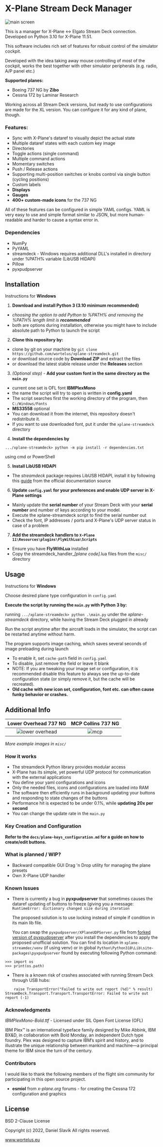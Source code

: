 # X-Plane Stream Deck Manager
![main screen](misc/main.jpg)

This is a manager for X-Plane <-> Elgato Stream Deck connection. Developed on Python 3.10 for X-Plane 11.51.

This software includes rich set of features for robust control of the simulator cockpit.

Developed with the idea taking away mouse controlling of most of the cockpit, 
works the best together with other simulator peripherals (e.g. radio, A/P panel etc.)

**Supported planes:**
- Boeing 737 NG by **Zibo**
- Cessna 172 by Laminar Research

Working across all Stream Deck versions, but ready to use configurations are made for the XL version.
You can configure it for any kind of plane, though.

### Features:
- Sync with X-Plane's dataref to visually depict the actual state
- Multiple dataref states with each custom key image
- Directories
- Toggle actions (single command)
- Multiple command actions
- Momentary switches
- Push / Release actions
- Supporting multi-position switches or knobs control via single button (cycling positions)
- Custom labels
- **Displays**
- **Gauges**
- **400+ custom-made icons** for the 737 NG

All of these features can be configured in simple YAML configs. YAML is very easy to use
and simple format similar to JSON, but more human-readable and harder to cause a syntax error in.

### Dependencies
- NumPy
- PyYAML
- streamdeck - Windows requires additional DLL's installed in directory under %PATH% variable (LibUSB HIDAPI)
- Pillow
- pyxpudpserver

## Installation
Instructions for **Windows**

1. **Download and install Python 3 (3.10 minimum recommended)**

- *choosing the option to add Python to %PATH% and removing the %PATH% length limit is **recommended***
- both are options during installation, otherwise you might have to include absolute path to Python to launch the script

2. **Clone this repository by:**
- clone by git on your machine by `git clone https://github.com/wortelus/xplane-streamdeck.git`
- or download source code by **Download ZIP** and extract the files
- or download the latest stable release under the **Releases** section
3. *(Optional step)* - **Add your custom font in the same directory as the `main.py`**
- current one set is OFL font **IBMPlexMono**
- the name the script will try to open is written in **config.yaml**
- The script searches first the working directory of the program, then `C:/Windows/Fonts`
- **MS33558** optional
- You can download it from the internet, this repository doesn't redistribute it.
- If you want to use downloaded font, put it under the `xplane-streamdeck` directory
4. **Install the dependencies by**

`.../xplane-streamdeck> python -m pip install -r dependencies.txt`

using cmd or PowerShell

5. **Install LibUSB HIDAPI**

- The *streamdeck* package requires LibUSB HIDAPI, install it by following this 
[guide](https://python-elgato-streamdeck.readthedocs.io/en/stable/pages/backend_libusb_hidapi.html)
from the official documentation source

6. **Update `config.yaml` for your preferences and enable UDP server in X-Plane settings**
- Mainly update the **serial number** of your Stream Deck with your **serial 
number** and number of keys according to your model. 
- Execute the xplane-streamdeck script to find the serial number out
- Check the font, IP addresses / ports and X-Plane's UDP server status in case of a problem
7. **Add the streamdeck handlers to `X-Plane 11\Resources\plugins\FlyWithLua\Scripts`**
- Ensure you have **FlyWithLua** installed
- Copy the streamdeck_handler_*[plane code]*.lua files from the `misc/` directory

## Usage
Instructions for **Windows**

Choose desired plane type configuration in `config.yaml`

**Execute the script by running the `main.py` with Python 3 by:**

running `.../xplane-streamdeck> python .\main.py` under the *xplane-streamdeck* directory, 
while having the Stream Deck plugged in already

Run the script anytime after the aircraft loads in the simulator, the script can be restarted anytime without harm.

The program supports image caching, which saves several seconds of image preloading during launch
- To enable it, set `cache-path` field in `config.yaml`
- To disable, just remove the field or leave it blank
- NOTE: If you are tweaking your image set or configuration, it is recommended disable this feature 
to always see the up-to-date configuration state (or simply remove it, but the cache will be recreated).
- **Old cache with new icon set, configuration, font etc. can often cause funky behavior or crashes.**

## Additional Info
|        Lower Overhead 737 NG        |  MCP Collins 737 NG  |
|:-----------------------------------:|:--------------------:|
| ![lower overhead](misc/lwrovhd.jpg) | ![mcp](misc/mcp.jpg) |

*More example images in `misc/`*

### How it works
- The streamdeck Python library provides modular access
- X-Plane has its simple, yet powerful UDP protocol for communication with the external applications 
- You define your yaml configurations and icons 
- Only the needed files, icons and configurations are loaded into RAM 
- The software then efficiently runs in background updating your buttons and responding to state changes of the buttons 
- Performance hit is expected to be under 0.1%, while **updating 20x per second**
- You can change the update rate in the `main.py`

### Key Creation and Configuration
**Refer to the `docs/plane-keys_configuration.md` for a guide on how to create/edit buttons.**

### What is planned / WIP?
- Backward compatible GUI Drag 'n Drop utility for managing the plane presets
- Own X-Plane UDP handler

### Known Issues
- There is currently a bug in **pyxpudpserver** that sometimes causes the dataref updating of buttons to
freeze (giving you a message:
`
RuntimeError: dictionary changed size during iteration
`

    The proposed solution is to use locking instead of simple if condition in its main lib file.

    You can swap the `pyxpudpserver/XPlaneUDPServer.py` file from 
[forked version of pyxpudpserver](https://github.com/wortelus/pyXPUDPServer) after you install the dependencies
to apply the proposed unofficial solution. You can find its location in `xplane-streamdec/venv` (if using venv) or
in global `Python\Python310\Lib\site-packages\pyxpudpserver` found by executing following Python command:
```
>>> import os
>>> print(os.path)
```

- There is a known risk of crashes associated with running Stream Deck through USB hubs:
```
    raise TransportError("Failed to write out report (%d)" % result)
StreamDeck.Transport.Transport.TransportError: Failed to write out report (-1) 
```

### Acknowledgments
*IBMPlexMono-Bold.ttf* - Licensed under SIL Open Font License (OFL) 

IBM Plex™ is an international typeface family designed by Mike Abbink, IBM BX&D, in collaboration with Bold Monday, 
an independent Dutch type foundry. Plex was designed to capture IBM’s spirit and history, and to illustrate the 
unique relationship between mankind and machine—a principal theme for IBM since the turn of the century.

### Contributors
I would like to thank the following members of the flight sim community for participating in this open source project.
 - **esmiol** from *x-plane.org* forums - for creating the Cessna 172 configuration and graphics

## License
BSD 2-Clause License

Copyright (c) 2022, Daniel Slavík All rights reserved.

www.wortelus.eu
